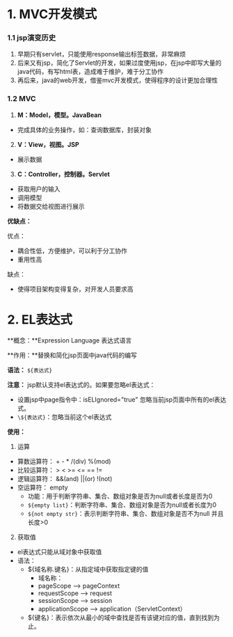 # 1. MVC开发模式

### 1.1 jsp演变历史

1.  早期只有servlet，只能使用response输出标签数据，非常麻烦
2.  后来又有jsp，简化了Servlet的开发，如果过度使用jsp，在jsp中即写大量的java代码，有写html表，造成难于维护，难于分工协作
3.  再后来，java的web开发，借鉴mvc开发模式，使得程序的设计更加合理性

### 1.2 MVC

1.  **M：Model，模型。JavaBean**
   * 完成具体的业务操作，如：查询数据库，封装对象
2.  **V：View，视图。JSP**
   * 展示数据
3.  **C：Controller，控制器。Servlet**
   * 获取用户的输入
   * 调用模型
   * 将数据交给视图进行展示

**优缺点：**

优点：

- 耦合性低，方便维护，可以利于分工协作
- 重用性高

缺点：

- 使得项目架构变得复杂，对开发人员要求高

# 2. EL表达式

**概念：**Expression Language 表达式语言

**作用：**替换和简化jsp页面中java代码的编写

**语法：** `${表达式}`

**注意：** jsp默认支持el表达式的。如果要忽略el表达式：

- 设置jsp中page指令中：isELIgnored="true" 忽略当前jsp页面中所有的el表达式。
- `\${表达式}`：忽略当前这个el表达式

**使用：**

1.  运算
   * 算数运算符： + - * /(div) %(mod)
   * 比较运算符： > < >= <= == !=
   * 逻辑运算符： &&(and) ||(or) !(not)
   * 空运算符： empty
     - 功能：用于判断字符串、集合、数组对象是否为null或者长度是否为0
     - `${empty list}`：判断字符串、集合、数组对象是否为null或者长度为0
     - `${not empty str}`：表示判断字符串、集合、数组对象是否不为null 并且 长度>0
2.  获取值
   * el表达式只能从域对象中获取值
   * 语法：
     - ${域名称.键名}：从指定域中获取指定键的值
       - 域名称：
       - pageScope        -->   pageContext
       - requestScope 	--> request
       - sessionScope 	--> session
       - applicationScope --> application（ServletContext）
     - ${键名}：表示依次从最小的域中查找是否有该键对应的值，直到找到为止。

